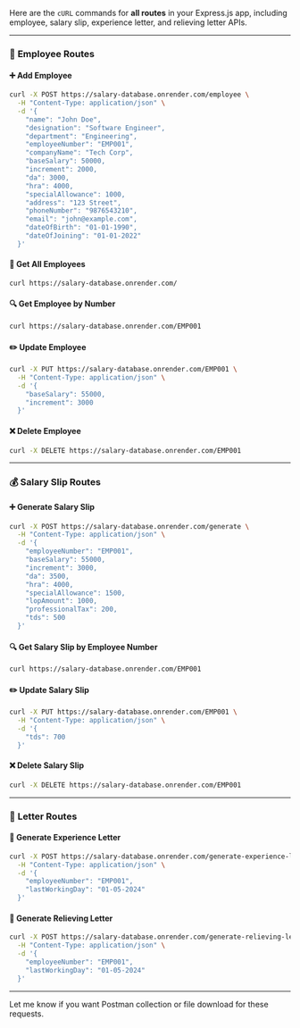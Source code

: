   Here are the `cURL` commands for **all routes** in your Express.js app, including employee, salary slip, experience letter, and relieving letter APIs.

---

### 📌 **Employee Routes**

#### ➕ Add Employee

```bash
curl -X POST https://salary-database.onrender.com/employee \
  -H "Content-Type: application/json" \
  -d '{
    "name": "John Doe",
    "designation": "Software Engineer",
    "department": "Engineering",
    "employeeNumber": "EMP001",
    "companyName": "Tech Corp",
    "baseSalary": 50000,
    "increment": 2000,
    "da": 3000,
    "hra": 4000,
    "specialAllowance": 1000,
    "address": "123 Street",
    "phoneNumber": "9876543210",
    "email": "john@example.com",
    "dateOfBirth": "01-01-1990",
    "dateOfJoining": "01-01-2022"
  }'
```

#### 📄 Get All Employees

```bash
curl https://salary-database.onrender.com/
```

#### 🔍 Get Employee by Number

```bash
curl https://salary-database.onrender.com/EMP001
```

#### ✏️ Update Employee

```bash
curl -X PUT https://salary-database.onrender.com/EMP001 \
  -H "Content-Type: application/json" \
  -d '{
    "baseSalary": 55000,
    "increment": 3000
  }'
```

#### ❌ Delete Employee

```bash
curl -X DELETE https://salary-database.onrender.com/EMP001
```

---

### 💰 **Salary Slip Routes**

#### ➕ Generate Salary Slip

```bash
curl -X POST https://salary-database.onrender.com/generate \
  -H "Content-Type: application/json" \
  -d '{
    "employeeNumber": "EMP001",
    "baseSalary": 55000,
    "increment": 3000,
    "da": 3500,
    "hra": 4000,
    "specialAllowance": 1500,
    "lopAmount": 1000,
    "professionalTax": 200,
    "tds": 500
  }'
```

#### 🔍 Get Salary Slip by Employee Number

```bash
curl https://salary-database.onrender.com/EMP001
```

#### ✏️ Update Salary Slip

```bash
curl -X PUT https://salary-database.onrender.com/EMP001 \
  -H "Content-Type: application/json" \
  -d '{
    "tds": 700
  }'
```

#### ❌ Delete Salary Slip

```bash
curl -X DELETE https://salary-database.onrender.com/EMP001
```

---

### 📜 **Letter Routes**

#### 🧾 Generate Experience Letter

```bash
curl -X POST https://salary-database.onrender.com/generate-experience-letter \
  -H "Content-Type: application/json" \
  -d '{
    "employeeNumber": "EMP001",
    "lastWorkingDay": "01-05-2024"
  }'
```

#### 🧾 Generate Relieving Letter

```bash
curl -X POST https://salary-database.onrender.com/generate-relieving-letter \
  -H "Content-Type: application/json" \
  -d '{
    "employeeNumber": "EMP001",
    "lastWorkingDay": "01-05-2024"
  }'
```

---

Let me know if you want Postman collection or file download for these requests.
